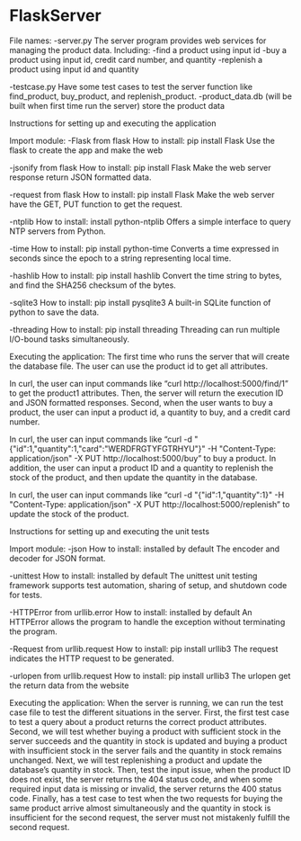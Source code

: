 # FlaskServer

File names:
-server.py
The server program provides web services for managing the product data.
Including:
        -find a product using input id
        -buy a product using input id, credit card number, and quantity
        -replenish a product using input id and quantity


-testcase.py
Have some test cases to test the server function like find_product, buy_product, and replenish_product.
-product_data.db (will be built when first time run the server)
store the product data


Instructions for setting up and executing the application


Import module:
-Flask from flask How to install: pip install Flask
Use the flask to create the app and make the web

-jsonify from flask
How to install: pip install Flask
Make the web server response return JSON formatted data.

-request from flask
How to install: pip install Flask
Make the web server have the GET, PUT function to get the request.

-ntplib
How to install: install python-ntplib
Offers a simple interface to query NTP servers from Python.

-time
How to install: pip install python-time
Converts a time expressed in seconds since the epoch to a string representing local time.

-hashlib
How to install: pip install hashlib
Convert the time string to bytes, and find the SHA256 checksum of the bytes.

-sqlite3
How to install: pip install pysqlite3
A built-in SQLite function of python to save the data.

-threading
How to install: pip install threading
Threading can run multiple I/O-bound tasks simultaneously.

Executing the application:
The first time who runs the server that will create the database file. The user can use the product id to get all attributes. 

In curl, the user can input commands like “curl http://localhost:5000/find/1” to get the product1 attributes. Then, the server will return the execution ID and JSON formatted responses. Second, when the user wants to buy a product, the user can input a product id, a quantity to buy, and a credit card number. 

In curl, the user can input commands like “curl -d "{\"id\":1,\"quantity\":1,\"card\":\"WERDFRGTYFGTRHYU\"}" -H "Content-Type: application/json" -X PUT http://localhost:5000/buy” to buy a product. In addition, the user can input a product ID and a quantity to replenish the stock of the product, and then update the quantity in the database. 

In curl, the user can input commands like “curl -d "{\"id\":1,\"quantity\":1}" -H "Content-Type: application/json" -X PUT http://localhost:5000/replenish” to update the stock of the product.

Instructions for setting up and executing the unit tests

Import module:
-json
How to install: installed by default
The encoder and decoder for JSON format.

-unittest
How to install: installed by default
The unittest unit testing framework supports test automation, sharing of setup, and shutdown code for tests.

-HTTPError from urllib.error
How to install: installed by default
An HTTPError allows the program to handle the exception without terminating the program.

-Request from urllib.request
How to install: pip install urllib3
The request indicates the HTTP request to be generated.

-urlopen from urllib.request
How to install: pip install urllib3
The urlopen get the return data from the website

Executing the application:
When the server is running, we can run the test case file to test the different situations in the server. First, the first test case to test a query about a product returns the correct product attributes. Second, we will test whether buying a product with sufficient stock in the server succeeds and the quantity in stock is updated and buying a product with insufficient stock in the server fails and the quantity in stock remains unchanged. Next, we will test replenishing a product and update the database’s quantity in stock. Then, test the input issue, when the product ID does not exist, the server returns the 404 status code, and when some required input data is missing or invalid, the server returns the 400 status code. Finally, has a test case to test when the two requests for buying the same product arrive almost simultaneously and the quantity in stock is insufficient for the second request, the server must not mistakenly fulfill the second request.
